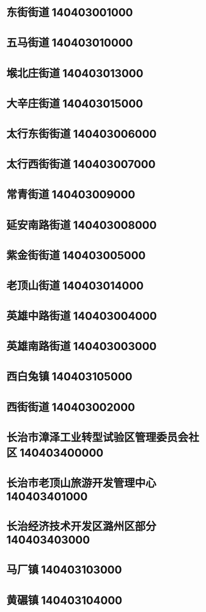 # 东街街道 140403001000
# 五马街道 140403010000
# 堠北庄街道 140403013000
# 大辛庄街道 140403015000
# 太行东街街道 140403006000
# 太行西街街道 140403007000
# 常青街道 140403009000
# 延安南路街道 140403008000
# 紫金街街道 140403005000
# 老顶山街道 140403014000
# 英雄中路街道 140403004000
# 英雄南路街道 140403003000
# 西白兔镇 140403105000
# 西街街道 140403002000
# 长治市漳泽工业转型试验区管理委员会社区 140403400000
# 长治市老顶山旅游开发管理中心 140403401000
# 长治经济技术开发区潞州区部分 140403403000
# 马厂镇 140403103000
# 黄碾镇 140403104000
